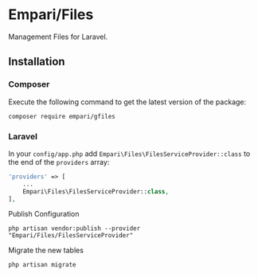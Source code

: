 Empari/Files
==========
Management Files for Laravel.

## Installation

### Composer

Execute the following command to get the latest version of the package:

```terminal
composer require empari/gfiles
```

### Laravel

In your `config/app.php` add `Empari\Files\FilesServiceProvider::class` to the end of the `providers` array:

```php
'providers' => [
    ...
    Empari\Files\FilesServiceProvider::class,
],
```

Publish Configuration

```shell
php artisan vendor:publish --provider "Empari/Files/FilesServiceProvider"
```

Migrate the new tables

```shell
php artisan migrate
```
